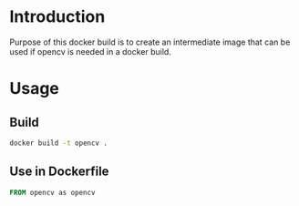 # Introduction

Purpose of this docker build is to create an intermediate image that can be used if opencv is needed in a docker build.

# Usage

## Build

```bash
docker build -t opencv .
```

## Use in Dockerfile

```Dockerfile
FROM opencv as opencv
```